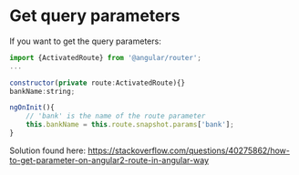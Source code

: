 # Get query parameters

If you want to get the query parameters:

```js
import {ActivatedRoute} from '@angular/router';
...

constructor(private route:ActivatedRoute){}
bankName:string;

ngOnInit(){
    // 'bank' is the name of the route parameter
    this.bankName = this.route.snapshot.params['bank'];
}
```

 Solution found here: https://stackoverflow.com/questions/40275862/how-to-get-parameter-on-angular2-route-in-angular-way